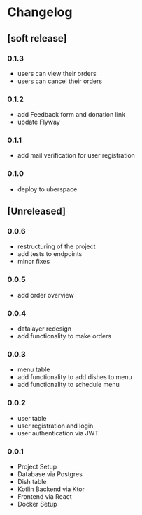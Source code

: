 # Changelog

## [soft release]

### 0.1.3

- users can view their orders
- users can cancel their orders

### 0.1.2

- add Feedback form and donation link
- update Flyway

### 0.1.1

- add mail verification for user registration

### 0.1.0

- deploy to uberspace

## [Unreleased]

### 0.0.6

- restructuring of the project
- add tests to endpoints
- minor fixes

### 0.0.5

- add order overview

### 0.0.4

- datalayer redesign
- add functionality to make orders

### 0.0.3

- menu table
- add functionality to add dishes to menu
- add functionality to schedule menu

### 0.0.2

- user table
- user registration and login
- user authentication via JWT

### 0.0.1

- Project Setup
- Database via Postgres
- Dish table
- Kotlin Backend via Ktor
- Frontend via React
- Docker Setup
